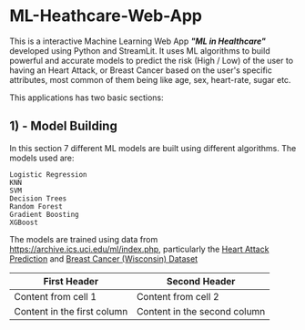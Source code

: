 # ML-Heathcare-Web-App
This is a interactive Machine Learning Web App <b><i>"ML in Healthcare"</i></b> developed using Python and StreamLit. It uses ML algorithms to build powerful and accurate models to predict the risk (High / Low) of the user to having an Heart Attack, or Breast Cancer based on the user's specific attributes, most common of them being like age, sex, heart-rate, sugar etc.

This applications has two basic sections:

<h2>1) - Model Building </h2>
In this section 7 different ML models are built using different algorithms. The models used are: 

```
Logistic Regression 
KNN 
SVM 
Decision Trees 
Random Forest 
Gradient Boosting 
XGBoost
```
The models are trained using data from https://archive.ics.uci.edu/ml/index.php, particularly the [Heart Attack Prediction](https://github.com/advikmaniar/ML-Heathcare-Web-App/blob/main/Data/heart.csv) and [Breast Cancer (Wisconsin) Dataset]()





First Header | Second Header
------------ | -------------
Content from cell 1 | Content from cell 2
Content in the first column | Content in the second column
